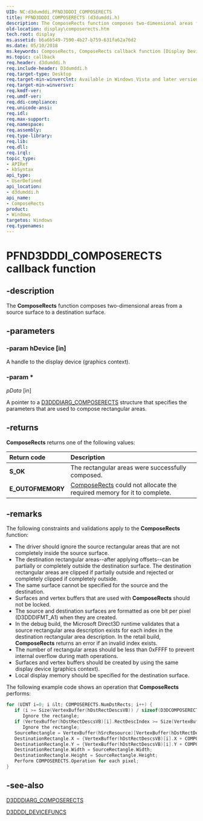 ```yaml
---
UID: NC:d3dumddi.PFND3DDDI_COMPOSERECTS
title: PFND3DDDI_COMPOSERECTS (d3dumddi.h)
description: The ComposeRects function composes two-dimensional areas from a source surface to a destination surface.
old-location: display\composerects.htm
tech.root: display
ms.assetid: b6a6b549-7590-4b27-b759-631fa62a76d2
ms.date: 05/10/2018
ms.keywords: ComposeRects, ComposeRects callback function [Display Devices], PFND3DDDI_COMPOSERECTS, PFND3DDDI_COMPOSERECTS callback, UserModeDisplayDriver_Functions_fca43b4e-1c5d-46b9-a68f-928378ed22a1.xml, d3dumddi/ComposeRects, display.composerects
ms.topic: callback
req.header: d3dumddi.h
req.include-header: D3dumddi.h
req.target-type: Desktop
req.target-min-winverclnt: Available in Windows Vista and later versions of the Windows operating systems.
req.target-min-winversvr: 
req.kmdf-ver: 
req.umdf-ver: 
req.ddi-compliance: 
req.unicode-ansi: 
req.idl: 
req.max-support: 
req.namespace: 
req.assembly: 
req.type-library: 
req.lib: 
req.dll: 
req.irql: 
topic_type:
- APIRef
- kbSyntax
api_type:
- UserDefined
api_location:
- d3dumddi.h
api_name:
- ComposeRects
product:
- Windows
targetos: Windows
req.typenames: 
---
```


# PFND3DDDI_COMPOSERECTS callback function


## -description


The <b>ComposeRects</b> function composes two-dimensional areas from a source surface to a destination surface. 


## -parameters




### -param hDevice [in]

A handle to the display device (graphics context).


### -param *

*pData* [in]

A pointer to a <a href="https://msdn.microsoft.com/library/windows/hardware/ff542912">D3DDDIARG_COMPOSERECTS</a> structure that specifies the parameters that are used to compose rectangular areas.


## -returns



<b>ComposeRects</b> returns one of the following values:

| **Return code** | **Description** | 
|:--|:--|
| **S_OK** | The rectangular areas were successfully composed. | 
| **E_OUTOFMEMORY** | [ComposeRects](https://msdn.microsoft.com/b6a6b549-7590-4b27-b759-631fa62a76d2)  could not allocate the required memory for it to complete. | 



## -remarks



The following constraints and validations apply to the <b>ComposeRects</b> function:

<ul>
<li>
The driver should ignore the source rectangular areas that are not completely inside the source surface. 

</li>
<li>
The destination rectangular areas--after applying offsets--can be partially or completely outside the destination surface. The destination rectangular areas are clipped if partially outside and rejected or completely clipped if completely outside. 

</li>
<li>
The same surface cannot be specified for the source and the destination. 

</li>
<li>
Surfaces and vertex buffers that are used with <b>ComposeRects</b> should not be locked. 

</li>
<li>
The source and destination surfaces are formatted as one bit per pixel (D3DDDIFMT_A1) when they are created.

</li>
<li>
In the debug build, the Microsoft Direct3D runtime validates that a source rectangular area description exists for each index in the destination rectangular area description. In the retail build, <b>ComposeRects</b> returns an error if an invalid index exists. 

</li>
<li>
The number of rectangular areas should be less than 0xFFFF to prevent internal overflow during math operations.

</li>
<li>
Surfaces and vertex buffers should be created by using the same display device (graphics context). 

</li>
<li>
Local display memory should be specified for the destination surface.

</li>
</ul>
The following example code shows an operation that <b>ComposeRects</b> performs:

```cpp
for (UINT i=0; i &lt; COMPOSERECTS.NumDstRects; i++) {
   if (i >= Size(VertexBuffer(hDstRectDescsVB)) / sizeof(D3DCOMPOSERECTDSTDESC))
      Ignore the rectangle;
   if (VertexBuffer(hDstRectDescsVB)[i].RectDescIndex >= Size(VertexBuffer(hSrcRectDescsVB)) / sizeof(D3DCOMPOSERECTSRCDESC))
      Ignore the rectangle;
   SourceRectangle = VertexBuffer(hSrcResource)[VertexBuffer(hDstRectDescsVB)[i].RectDescIndex];
   DestinationRectangle.X = {VertexBuffer(hDstRectDescsVB)[i].X + COMPOSERECTS.Xoffset;
   DestinationRectangle.Y = {VertexBuffer(hDstRectDescsVB)[i].Y + COMPOSERECTS.Yoffset;
   DestinationRectangle.Width = SourceRectangle.Width;
   DestinationRectangle.Height = SourceRectangle.Height;
   Perform COMPOSERECTS.Operation for each pixel;
}
```

## -see-also




<a href="https://msdn.microsoft.com/library/windows/hardware/ff542912">D3DDDIARG_COMPOSERECTS</a>



<a href="https://msdn.microsoft.com/library/windows/hardware/ff544519">D3DDDI_DEVICEFUNCS</a>
 

 

